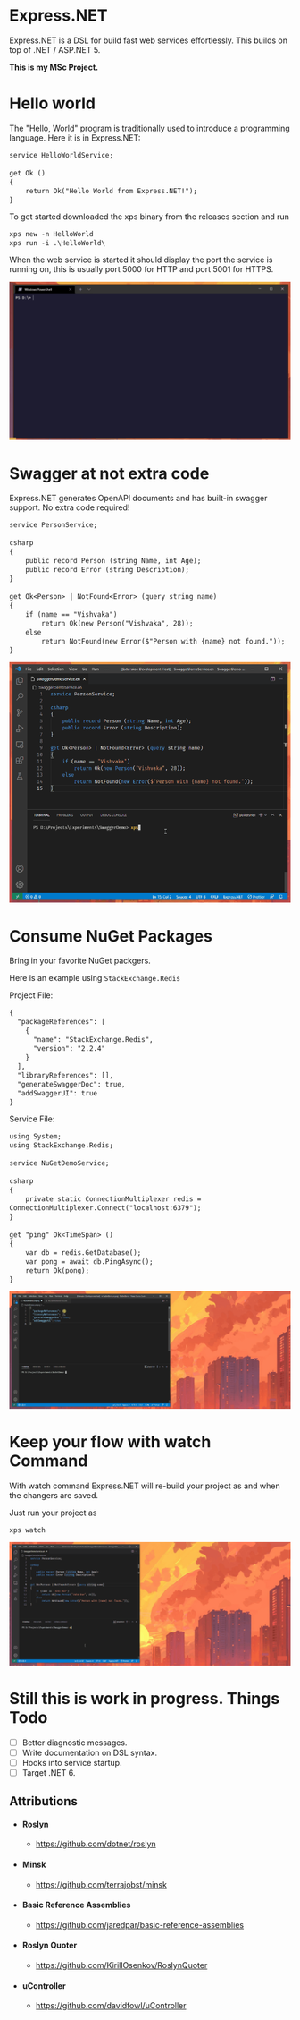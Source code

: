 # Express.NET

Express.NET is a DSL for build fast web services effortlessly.
This builds on top of .NET / ASP.NET 5.

**This is my MSc Project.**

# Hello world

The "Hello, World" program is traditionally used to introduce a programming language. Here it is in Express.NET:

```
service HelloWorldService;

get Ok ()
{
    return Ok("Hello World from Express.NET!");
}
```

To get started downloaded the xps binary from the releases section and run
```
xps new -n HelloWorld
xps run -i .\HelloWorld\
```

When the web service is started it should display the port the service is running on, this is usually port 5000 for HTTP and port 5001 for HTTPS.

![Express.NET Hello World](https://raw.githubusercontent.com/Vake93/Express.NET/main/doc/images/xps-helloworld.gif)

# Swagger at not extra code
Express.NET generates OpenAPI documents and has built-in swagger support. No extra code required!

```
service PersonService;

csharp
{
    public record Person (string Name, int Age);
    public record Error (string Description);
}

get Ok<Person> | NotFound<Error> (query string name)
{
    if (name == "Vishvaka")
        return Ok(new Person("Vishvaka", 28));
    else
        return NotFound(new Error($"Person with {name} not found."));
}
```
![Express.NET Swagger Support](https://raw.githubusercontent.com/Vake93/Express.NET/main/doc/images/xps-swagger.gif)

# Consume NuGet Packages
Bring in your favorite NuGet packgers. 

Here is an example using ```StackExchange.Redis```

Project File:
```
{
  "packageReferences": [
    {
      "name": "StackExchange.Redis",
      "version": "2.2.4"
    }
  ],
  "libraryReferences": [],
  "generateSwaggerDoc": true,
  "addSwaggerUI": true
}
```
Service File:
```
using System;
using StackExchange.Redis;

service NuGetDemoService;

csharp
{
    private static ConnectionMultiplexer redis = ConnectionMultiplexer.Connect("localhost:6379");
}

get "ping" Ok<TimeSpan> ()
{
    var db = redis.GetDatabase();
    var pong = await db.PingAsync();
    return Ok(pong);
}
```
![Express.NET NuGet Support](https://raw.githubusercontent.com/Vake93/Express.NET/main/doc/images/xps-nuget.gif)

# Keep your flow with watch Command
With watch command Express.NET will re-build your project as and when the changers are saved.

Just run your project as
```
xps watch
```

![Express.NET watch](https://raw.githubusercontent.com/Vake93/Express.NET/main/doc/images/xps-watch.gif)

# Still this is work in progress. Things Todo

- [ ] Better diagnostic messages.
- [ ] Write documentation on DSL syntax.
- [ ] Hooks into service startup.
- [ ] Target .NET 6.

## Attributions
- #### Roslyn
    - https://github.com/dotnet/roslyn
- #### Minsk
    - https://github.com/terrajobst/minsk
- #### Basic Reference Assemblies
    - https://github.com/jaredpar/basic-reference-assemblies
- #### Roslyn Quoter
    - https://github.com/KirillOsenkov/RoslynQuoter
- #### uController
    - https://github.com/davidfowl/uController
